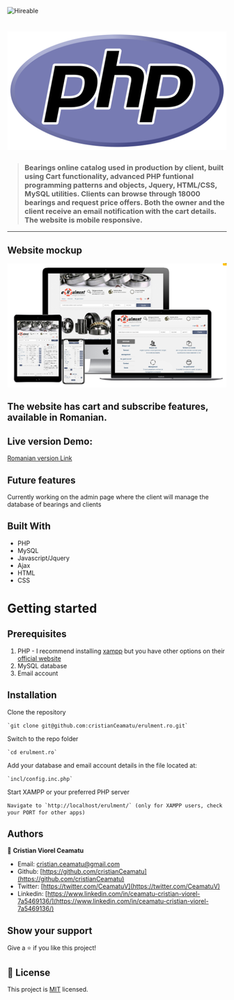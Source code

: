 ![Hireable](https://cdn.rawgit.com/hiendv/hireable/master/styles/flat/yes.svg) 
# ![Laravel logo](./.github/php-logo.png)

> ### Bearings online catalog used in production by client, built using Cart functionality, advanced PHP funtional programming patterns and objects, Jquery, HTML/CSS, MySQL utilities. Clients can browse through 18000 bearings and request price offers. Both the owner and the client receive an email notification with the cart details. The website is mobile responsive.

----------

## Website mockup

![screenshot](./.github/app-screenshot.png)


## The website has cart and subscribe features, available in Romanian.
## Live version Demo:

[Romanian version Link](https://www.erulment.ro)

## Future features

Currently working on the admin page where the client will manage the database of bearings and clients

## Built With

- PHP
- MySQL
- Javascript/Jquery
- Ajax
- HTML
- CSS

# Getting started

## Prerequisites

1. PHP - I recommend installing [xampp](https://www.apachefriends.org/index.html) but you have other options on their [official website](https://www.php.net/manual/en/install.php)
2. MySQL database
3. Email account

## Installation

Clone the repository

    `git clone git@github.com:cristianCeamatu/erulment.ro.git`

Switch to the repo folder

    `cd erulment.ro`

Add your database and email account details in the file located at:

    `incl/config.inc.php`

Start XAMPP or your preferred PHP server

    Navigate to `http://localhost/erulment/` (only for XAMPP users, check your PORT for other apps)

## Authors

👤 **Cristian Viorel Ceamatu**

- Email: [cristian.ceamatu@gmail.com](cristian.ceamatu@gmail.com)
- Github: [https://github.com/cristianCeamatu](https://github.com/cristianCeamatu)
- Twitter: [https://twitter.com/CeamatuV](https://twitter.com/CeamatuV)
- Linkedin: [https://www.linkedin.com/in/ceamatu-cristian-viorel-7a5469136/](https://www.linkedin.com/in/ceamatu-cristian-viorel-7a5469136/)

## Show your support

Give a ⭐️ if you like this project!

## 📝 License

This project is [MIT](lic.url) licensed.

